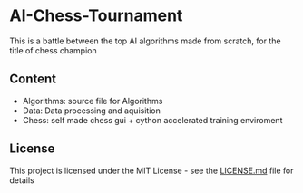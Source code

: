 # AI-Chess-Tournament

This is a battle between the top AI algorithms made from scratch, for the title of chess champion

## Content
* Algorithms: source file for Algorithms
* Data: Data processing and aquisition
* Chess: self made chess gui + cython accelerated training enviroment
## License

This project is licensed under the MIT License - see the [LICENSE.md](LICENSE.md) file for details


